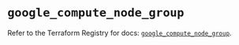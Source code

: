 # `google_compute_node_group`

Refer to the Terraform Registry for docs: [`google_compute_node_group`](https://registry.terraform.io/providers/hashicorp/google/5.43.0/docs/resources/compute_node_group).
